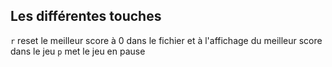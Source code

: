 ## Les différentes touches 
`r` reset le meilleur score à 0 dans le fichier et à l'affichage du meilleur score dans le jeu
`p` met le jeu en pause